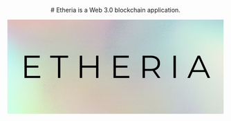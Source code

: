 <p align="center">
  # Etheria is a Web 3.0 blockchain application.
</p>

<p align="center">
  <img src="./client/images/logo.png" alt="Project Logo" />
</p>
